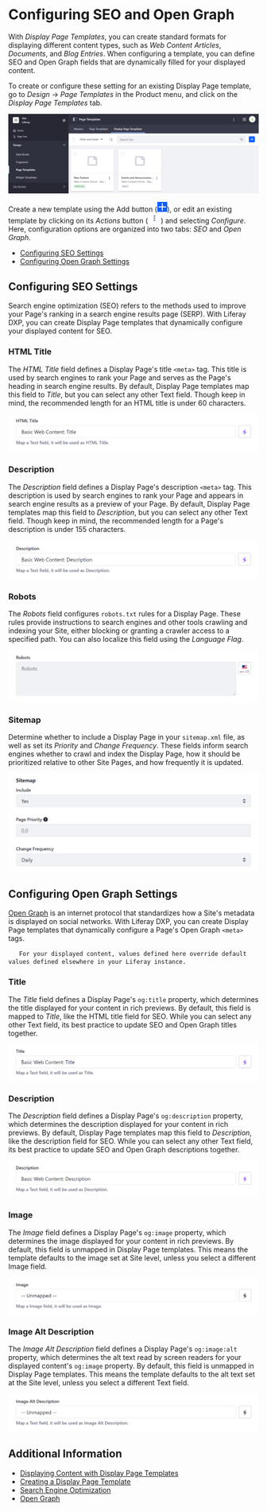 # Configuring SEO and Open Graph

With *Display Page Templates*, you can create standard formats for displaying different content types, such as *Web Content Articles*, *Documents*, and *Blog Entries*. When configuring a template, you can define SEO and Open Graph fields that are dynamically filled for your displayed content.

To create or configure these setting for an existing Display Page template, go to *Design* &rarr; *Page Templates* in the Product menu, and click on the *Display Page Templates* tab.

![Click on the Display Page Templates tab.](./configuring-seo-and-open-graph/images/01.png)

Create a new template using the Add button (![Add button](./../../../images/icon-add.png)), or edit an existing template by clicking on its *Actions* button ( ![Actions button](./../../../images/icon-actions.png) ) and selecting *Configure*. Here, configuration options are organized into two tabs: *SEO* and *Open Graph*.

* [Configuring SEO Settings](#configuring-seo-settings)
* [Configuring Open Graph Settings](#configuring-open-graph-settings)

## Configuring SEO Settings

Search engine optimization (SEO) refers to the methods used to improve your Page's ranking in a search engine results page (SERP). With Liferay DXP, you can create Display Page templates that dynamically configure your displayed content for SEO.

### HTML Title

The *HTML Title* field defines a Display Page's title `<meta>` tag. This title is used by search engines to rank your Page and serves as the Page's heading in search engine results. By default, Display Page templates map this field to *Title*, but you can select any other Text field. Though keep in mind, the recommended length for an HTML title is under 60 characters.

![The HTML Title field defines a Display Page's title meta tag](./configuring-seo-and-open-graph/images/02.png)

### Description

The *Description* field defines a Display Page's description `<meta>` tag. This description is used by search engines to rank your Page and appears in search engine results as a preview of your Page. By default, Display Page templates map this field to *Description*, but you can select any other Text field. Though keep in mind, the recommended length for a Page's description is under 155 characters.

![The Description field defines a Display Page's description meta tag.](./configuring-seo-and-open-graph/images/03.png)

### Robots

The *Robots* field configures `robots.txt` rules for a Display Page. These rules provide instructions to search engines and other tools crawling and indexing your Site, either blocking or granting a crawler access to a specified path. You can also localize this field using the *Language Flag*.

![The Robots field configures robots.txt rules for a Display Page.](./configuring-seo-and-open-graph/images/04.png)

### Sitemap

Determine whether to include a Display Page in your `sitemap.xml` file, as well as set its *Priority* and *Change Frequency*. These fields inform search engines whether to crawl and index the Display Page, how it should be prioritized relative to other Site Pages, and how frequently it is updated.

![Determine whether to include a Display Page in your sitemap.xml file, as well as set its Priority and Change Frequency.](./configuring-seo-and-open-graph/images/05.png)

## Configuring Open Graph Settings

[Open Graph](https://ogp.me/) is an internet protocol that standardizes how a Site's metadata is displayed on social networks. With Liferay DXP, you can create Display Page templates that dynamically configure a Page's Open Graph `<meta>` tags.

```note::
   For your displayed content, values defined here override default values defined elsewhere in your Liferay instance.
```

### Title

The *Title* field defines a Display Page's `og:title` property, which determines the title displayed for your content in rich previews. By default, this field is mapped to *Title*, like the HTML title field for SEO. While you can select any other Text field, its best practice to update SEO and Open Graph titles together.

![The Title field defines a Display Page's og:title property.](./configuring-seo-and-open-graph/images/06.png)

### Description

The *Description* field defines a Display Page's `og:description` property, which determines the description displayed for your content in rich previews. By default, Display Page templates map this field to *Description*, like the description field for SEO. While you can select any other Text field, its best practice to update SEO and Open Graph descriptions together.

![The Description field defines a Display Page's og:description property.](./configuring-seo-and-open-graph/images/07.png)

### Image

The *Image* field defines a Display Page's `og:image` property, which determines the image displayed for your content in rich previews. By default, this field is unmapped in Display Page templates. This means the template defaults to the image set at Site level, unless you select a different Image field.

![The Image field defines a Display Page's og:image property.](./configuring-seo-and-open-graph/images/08.png)

### Image Alt Description

The *Image Alt Description* field defines a Display Page's `og:image:alt` property, which determines the alt text read by screen readers for your displayed content's `og:image` property. By default, this field is unmapped in Display Page templates. This means the template defaults to the alt text set at the Site level, unless you select a different Text field.

![The Image Alt Description field defines a Display Page's og:image:alt property](./configuring-seo-and-open-graph/images/09.png)

## Additional Information

* [Displaying Content with Display Page Templates](./displaying-content-with-display-page-templates.md)
* [Creating a Display Page Template](./creating-a-display-page-template.md)
* [Search Engine Optimization](./../../optimizing-sites/search_engine_optimization.html)
* [Open Graph](./../../site-settings/configuring-open-graph.md)
